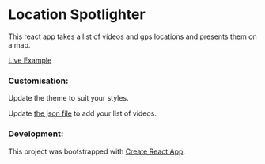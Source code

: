 # Location Spotlighter

This react app takes a list of videos and gps locations and presents them on a map.

[Live Example](https://location-spotlighter.vercel.app/)

### Customisation:

Update the theme to suit your styles.

Update [the json file](https://github.com/ivyytrann/location-spotlighter/blob/main/src/videos.json) to add your list of videos.

### Development:

This project was bootstrapped with [Create React App](https://github.com/facebook/create-react-app).

